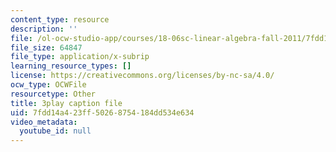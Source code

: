 ```yaml
---
content_type: resource
description: ''
file: /ol-ocw-studio-app/courses/18-06sc-linear-algebra-fall-2011/7fdd14a423ff50268754184dd534e634_23LLB9mNJvc.vtt
file_size: 64847
file_type: application/x-subrip
learning_resource_types: []
license: https://creativecommons.org/licenses/by-nc-sa/4.0/
ocw_type: OCWFile
resourcetype: Other
title: 3play caption file
uid: 7fdd14a4-23ff-5026-8754-184dd534e634
video_metadata:
  youtube_id: null
---
```

